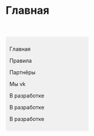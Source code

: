 <html>
  <head>
    <title> [Laimer_01] </title>
    <meta charset="utf-8">
    <title>aside</title>
    <script>
   document.createElement('aside');
   document.createElement('article');
  </script>
  <style>
   aside {
    background: #f0f0f0;
    padding: 10px;
    width: 200px; 
   }
  </style>
  </head>
<body>
  <h1> <lift>Главная</lift> </h1>
  <br>
  <br>
    <aside>
      <p>Главная</p>
      <p>Правила</p>
      <p>Партнёры</p>
      <p>Мы vk</p>
      <p>В разработке</p>
      <p>В разработке</p>
      <p>В разработке</p>
  </aside>
  </body>
</html>
